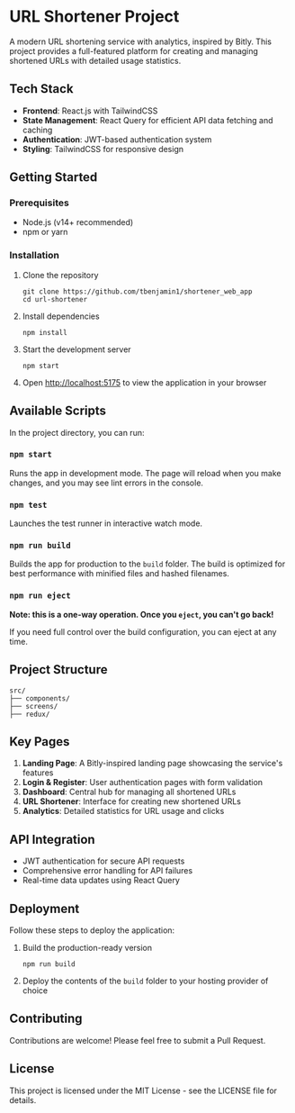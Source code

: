 # URL Shortener Project

A modern URL shortening service with analytics, inspired by Bitly. This project provides a full-featured platform for creating and managing shortened URLs with detailed usage statistics.


## Tech Stack


- **Frontend**: React.js with TailwindCSS
- **State Management**: React Query for efficient API data fetching and caching
- **Authentication**: JWT-based authentication system
- **Styling**: TailwindCSS for responsive design

## Getting Started

### Prerequisites

- Node.js (v14+ recommended)
- npm or yarn

### Installation

1. Clone the repository
   ```
   git clone https://github.com/tbenjamin1/shortener_web_app
   cd url-shortener
   ```

2. Install dependencies
   ```
   npm install 
   ```

3. Start the development server
   ```
   npm start
   ```
   
4. Open [http://localhost:5175](http://localhost:5175) to view the application in your browser

## Available Scripts

In the project directory, you can run:

### `npm start`

Runs the app in development mode. The page will reload when you make changes, and you may see lint errors in the console.

### `npm test`

Launches the test runner in interactive watch mode.

### `npm run build`

Builds the app for production to the `build` folder. The build is optimized for best performance with minified files and hashed filenames.

### `npm run eject`

**Note: this is a one-way operation. Once you `eject`, you can't go back!**

If you need full control over the build configuration, you can eject at any time.

## Project Structure

```
src/
├── components/         
├── screens/            
├── redux/                  
```

## Key Pages

1. **Landing Page**: A Bitly-inspired landing page showcasing the service's features
2. **Login & Register**: User authentication pages with form validation
3. **Dashboard**: Central hub for managing all shortened URLs
4. **URL Shortener**: Interface for creating new shortened URLs
5. **Analytics**: Detailed statistics for URL usage and clicks

## API Integration

- JWT authentication for secure API requests
- Comprehensive error handling for API failures
- Real-time data updates using React Query

## Deployment

Follow these steps to deploy the application:

1. Build the production-ready version
   ```
   npm run build
   ```

2. Deploy the contents of the `build` folder to your hosting provider of choice

## Contributing

Contributions are welcome! Please feel free to submit a Pull Request.

## License

This project is licensed under the MIT License - see the LICENSE file for details.